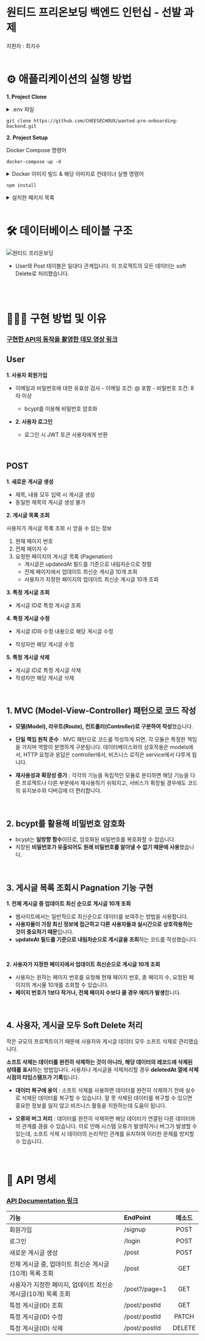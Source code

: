 # 원티드 프리온보딩 백엔드 인턴십 - 선발 과제

지원자 : 최지수
<br/>
<br/>

# ⚙️ 애플리케이션의 실행 방법
**1. Project Clone**
<details>
<summary>.env 파일</summary>
<div markdown="1">
  
-   .env
  
```
DB_HOST=127.0.0.1
DB_PORT=3306
DB_PASSWORD=MySQL비밀번호
DB_NAME=MySQL데이터베이스이름
DB_USERNAME=

JWT_SECRET_KEY=MYSECRETKEY
JWT_EXP=1h
```

<br/>
</div>
</details>

```
git clone https://github.com/CHEESECHOUX/wanted-pre-onboarding-backend.git
```

**2. Project Setup**<br/>

Docker Compose 명령어
```
docker-compose up -d
```

<details>
<summary>Docker 이미지 빌드 & 해당 이미지로 컨테이너 실행 명령어</summary>
<div markdown="2">

```
docker build . -t wanted-jisoo-choi
```
```
docker container run -d -p 3000:3000 --env-file ./.env wanted-jisoo-choi
```
<br/>
</div>
</details>

```
npm install
```

<details>
<summary>설치한 패키지 목록</summary>
<div markdown="2">
  
1. mysql<br/>
$ npm install mysql

2. sequelize<br/>
$ npm install sequelize
$ npm install mysql2
$ npm install -g sequelize-cli

3. prettier<br/>
$ npm install --save-dev prettier

4. config<br/>
$ npm install dotenv

5. 비밀번호 암호화<br/>
$ npm install bcrypt

6. JWT<br/>
$ npm install jsonwebtoken

7. Express에서 request body 파싱<br/>
$ npm install body-parser

<br/>
</div>
</details>
<br/>

# 🛠 데이터베이스 테이블 구조
![원티드 프리온보딩](https://github.com/CHEESECHOUX/wanted-pre-onboarding-backend/assets/89918678/6f229643-c0f5-4894-899c-4a3affa1c45e)

- User와 Post 테이블은 일대다 관계입니다. 이 프로젝트의 모든 데이터는 soft Delete로 처리했습니다.
<br/>
<br/>

# 👩🏻‍💻 구현 방법 및 이유
### [구현한 API의 동작을 촬영한 데모 영상 링크]()

## User
**1. 사용자 회원가입**<br/>

- 이메일과 비밀번호에 대한 유효성 검사
      - 이메일 조건: @ 포함
      - 비밀번호 조건: 8자 이상
     
    - bcypt를 이용해 비밀번호 암호화

-   **2. 사용자 로그인**
    - 로그인 시 JWT 토큰 사용자에게 반환
<br/>

## POST
**1. 새로운 게시글 생성**<br/>

- 제목, 내용 모두 입력 시 게시글 생성
- 동일한 제목의 게시글 생성 불가

**2. 게시글 목록 조회**<br/>

사용자가 게시글 목록 조회 시 얻을 수 있는 정보
1. 현재 페이지 번호
2. 전체 페이지 수
3. 요청한 페이지의 게시글 목록 (Pagenation)
    - 게시글은 updatedAt 필드를 기준으로 내림차순으로 정렬
    - 전체 페이지에서 업데이트 최신순 게시글 10개 조회
    - 사용자가 지정한 페이지의 업데이트 최신순 게시글 10개 조회 

**3. 특정 게시글 조회**<br/>
- 게시글 ID로 특정 게시글 조회

**4. 특정 게시글 수정**<br/>
- 게시글 ID와 수정 내용으로 해당 게시글 수정
    
- 작성자만 해당 게시글 수정

**5. 특정 게시글 삭제**<br/>
- 게시글 ID로 특정 게시글 삭제
- 작성자만 해당 게시글 삭제
<br/>


## 1. MVC (Model-View-Controller) 패턴으로 코드 작성
- **모델(Model), 라우트(Route), 컨트롤러(Controller)로 구분하여 작성**했습니다.

- **단일 책임 원칙 준수** : MVC 패턴으로 코드를 작성하게 되면, 각 모듈은 특정한 책임을 가지며 역할이 분명하게 구분됩니다. 데이터베이스와의 상호작용은 models에서, HTTP 요청과 응답은 controller에서, 비즈니스 로직은 service에서 다루게 됩니다.
  
- **재사용성과 확장성 증가** : 각각의 기능을 독립적인 모듈로 분리하면 해당 기능을 다른 프로젝트나 다른 부분에서 재사용하기 쉬워지고, 서비스가 확장될 경우에도 코드의 유지보수와 디버깅에 더 편리합니다.
<br/>

## 2. bcypt를 활용해 비밀번호 암호화
- bcypt는 **일방향 함수**이므로, 암호화된 비밀번호를 복호화할 수 없습니다.
- 저장된 **비밀번호가 유출되어도 원래 비밀번호를 알아낼 수 없기 때문에 사용**했습니다.
<br/>

## 3. 게시글 목록 조회시 Pagnation 기능 구현

**1. 전체 게시글 중 업데이트 최신 순으로 게시글 10개 조회**<br/>

- 웹사이트에서는 일반적으로 최신순으로 데이터를 보여주는 방법을 사용합니다.
- **사용자들이 가장 최신 정보에 접근하고 다른 사용자들과 실시간으로 상호작용하는 것이 중요하기 때문**입니다.
- **updateAt 필드를 기준으로 내림차순으로 게시글을 조회**하는 코드를 작성했습니다.
<br/>

**2. 사용자가 지정한 페이지에서 업데이트 최신순으로 게시글 10개 조회**<br/>

- 사용자는 원하는 페이지 번호를 요청해 현재 페이지 번호, 총 페이지 수, 요청된 페이지의 게시물 10개를 조회할 수 있습니다.
- **페이지 번호가 1보다 작거나, 전체 페이지 수보다 클 경우 에러가 발생**합니다.
<br/>

## 4. 사용자, 게시글 모두 Soft Delete 처리

작은 규모의 프로젝트이기 때문에 사용자와 게시글 데이터 모두 소프트 삭제로 관리했습니다.<br/>

**소프트 삭제는 데이터를 완전히 삭제하는 것이 아니라, 해당 데이터의 레코드에 삭제된 상태를 표시**하는 방법입니다. 사용자나 게시글을 삭제처리할 경우 **deletedAt 열에 삭제 시점의 타임스탬프가 기록**됩니다.

- **데이터 복구에 용이** : 소프트 삭제를 사용하면 데이터를 완전히 삭제하기 전에 실수로 삭제된 데이터를 복구할 수 있습니다. 잘 못 삭제된 데이터를 복구할 수 있으면 중요한 정보를 잃지 않고 비즈니스 활동을 지원하는데 도움이 됩니다.

- **오류와 버그 처리** : 데이터를 완전히 삭제하면 해당 데이터가 연결된 다른 데이터와의 관계를 끊을 수 있습니다. 이로 인해 시스템 오류가 발생하거나 버그가 발생할 수 있는데, 소프트 삭제 시 데이터의 논리적인 관계를 유지하여 이러한 문제를 방지할 수 있습니다.
<br/>

# 📡 API 명세
### [API Documentation 링크](https://documenter.getpostman.com/view/20782433/2s9XxyRYjz)

|기능|EndPoint|메소드|
|:---|:---|:---:|
|회원가입|/signup|POST|
|로그인|/login|POST|
|새로운 게시글 생성|/post|POST|
|전체 게시글 중, 업데이트 최신순 게시글(10개) 목록 조회|/post|GET|
|사용자가 지정한 페이지, 업데이트 최신순 게시글(10개) 목록 조회|/post?/page=1|GET|
|특정 게시글(ID) 조회|/post/:postId|GET|
|특정 게시글(ID) 수정|/post/:postId|PATCH|
|특정 게시글(ID) 삭제|/post/:postId|DELETE|

